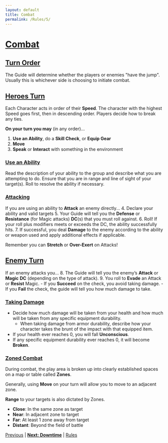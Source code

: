 ```yaml
---
layout: default
title: Combat
permalink: /Rules/5/
---
```

# [Combat](#combat)
## [Turn Order](#turn-order)
The Guide will determine whether the players or enemies "have the jump". Usually this is whichever side is choosing to initiate combat.

## [Heroes Turn](#heroes-turn)
Each Character acts in order of their **Speed**. The character with the highest Speed goes first, then in descending order. Players decide how to break any ties.

**On your turn you may** (in any order)...
 1. **Use an Ability**, do a **Skill Check**, or **Equip Gear**
 2. **Move**
 3. **Speak** or **Interact** with something in the environment

### [Use an Ability](#use-an-ability)
Read the description of your ability to the group and describe what you are attempting to do. Ensure that you are in range and line of sight of your target(s). Roll to resolve the ability if necessary.

### [Attacking](#attacking)
If you are using an ability to **Attack** an enemy directly...
4. Declare your ability and valid targets
5. Your Guide will tell you the **Defense** or **Resistance** (for Magic attacks) **DC**(s) that you must roll against.
6. Roll! If your roll plus modifiers meets or exceeds the DC, the ability successfully hits.
7. If successful, you deal **Damage** to the enemy according to the ability or weapon used and apply additional effects if applicable.

Remember you can **Stretch** or **Over-Exert** on Attacks!
## [Enemy Turn](#enemy-turn)
If an enemy attacks you…
8. The Guide will tell you the enemy’s **Attack** or **Magic** **DC** (depending on the type of attack).
9. You roll to **Evade** an Attack or **Resist** Magic.
	- If you **Succeed** on the check, you avoid taking damage.
	- If you **Fail** the check, the guide will tell you how much damage to take.

### [Taking Damage](#taking-damage)
- Decide how much damage will be taken from your health and how much will be taken from any specific equipment durability.
	- When taking damage from armor durability, describe how your character takes the brunt of the impact with that equipped item.
- If your health ever reaches 0, you will fall **Unconscious**.	
- If any specific equipment durability ever reaches 0, it will become **Broken**.

### [Zoned Combat](#zoned-combat)
During combat, the play area is broken up into clearly established spaces on a map or table called **Zones**.

Generally, using **Move** on your turn will allow you to move to an adjacent zone.

**Range** to your targets is also dictated by Zones.
- **Close**: In the same zone as target
- **Near**: In adjacent zone to target
- **Far**: At least 1 zone away from target
- **Distant**: Beyond the field of battle

[Previous]({{site.baseurl}}/Rules/4/#flow-of-the-game) | **[Next: Downtime]({{site.baseurl}}/Rules/6/)** | [Rules]({{site.baseurl}}/Rules/Index/#rules)